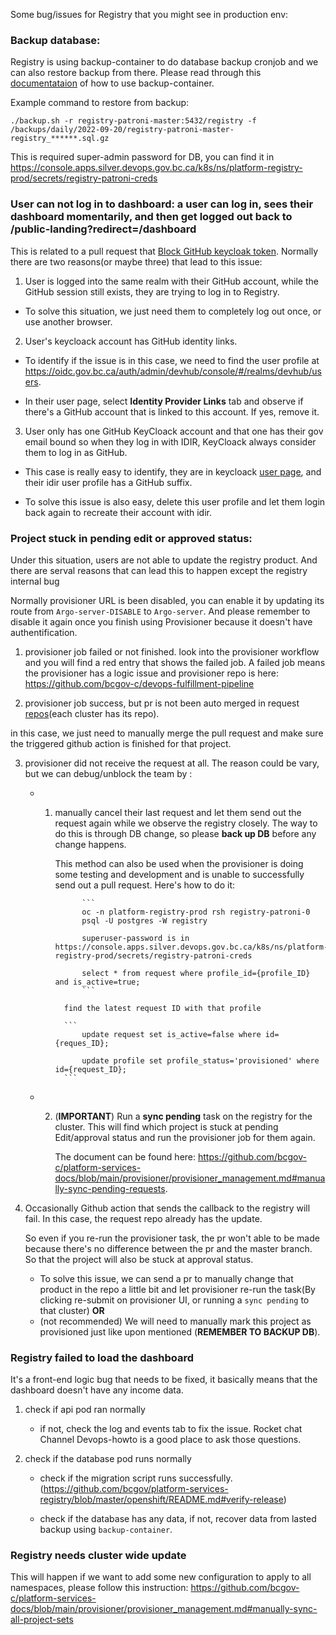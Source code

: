 Some bug/issues for Registry that you might see in production env:

### Backup database:

Registry is using backup-container to do database backup cronjob and we can also restore backup from there. Please read through this [documentataion](https://github.com/BCDevOps/backup-container#using-the-backup-script) of how to use backup-container.

Example command to restore from backup:

```
./backup.sh -r registry-patroni-master:5432/registry -f /backups/daily/2022-09-20/registry-patroni-master-registry_******.sql.gz
```

This is required super-admin password for DB, you can find it in https://console.apps.silver.devops.gov.bc.ca/k8s/ns/platform-registry-prod/secrets/registry-patroni-creds

### User can not log in to dashboard: a user can log in, sees their dashboard momentarily, and then get logged out back to /public-landing?redirect=/dashboard

This is related to a pull request that [Block GitHub keycloak token](https://github.com/bcgov/platform-services-registry/pull/665/files).
Normally there are two reasons(or maybe three) that lead to this issue:

1. User is logged into the same realm with their GitHub account, while the GitHub session still exists, they are trying to log in to Registry.

- To solve this situation, we just need them to completely log out once, or use another browser.

2. User's keycloack account has GitHub identity links.

- To identify if the issue is in this case, we need to find the user profile at https://oidc.gov.bc.ca/auth/admin/devhub/console/#/realms/devhub/users.

- In their user page, select **Identity Provider Links** tab and observe if there's a GitHub account that is linked to this account. If yes, remove it.

3. User only has one GitHub KeyCloack account and that one has their gov email bound so when they log in with IDIR, KeyCloack always consider them to log in as GitHub.

- This case is really easy to identify, they are in keycloack [user page](https://oidc.gov.bc.ca/auth/admin/devhub/console/#/realms/devhub/users), and their idir user profile has a GitHub suffix.

- To solve this issue is also easy, delete this user profile and let them login back again to recreate their account with idir.

### Project stuck in pending edit or approved status:

Under this situation, users are not able to update the registry product. And there are serval reasons that can lead this to happen except the registry internal bug

Normally provisioner URL is been disabled, you can enable it by updating its route from `Argo-server-DISABLE` to `Argo-server`. And please remember to disable it again once you finish using Provisioner because it doesn't have authentification.

1.  provisioner job failed or not finished. look into the provisioner workflow and you will find a red entry that shows the failed job. A failed job means the provisioner has a logic issue and provisioner repo is here: https://github.com/bcgov-c/devops-fulfillment-pipeline

2.  provisioner job success, but pr is not been auto merged in request [repos](https://github.com/BC-Gov-PaaS-Platform-Services)(each cluster has its repo).

in this case, we just need to manually merge the pull request and make sure the triggered github action is finished for that project.

3.  provisioner did not receive the request at all. The reason could be vary, but we can debug/unblock the team by :

    - 1.  manually cancel their last request and let them send out the request again while we observe the registry closely. The way to do this is through DB change, so please **back up DB** before any change happens.

          This method can also be used when the provisioner is doing some testing and development and is unable to successfully send out a pull request. Here's how to do it:

                    ```
                    oc -n platform-registry-prod rsh registry-patroni-0
                    psql -U postgres -W registry

                    superuser-password is in https://console.apps.silver.devops.gov.bc.ca/k8s/ns/platform-registry-prod/secrets/registry-patroni-creds

                    select * from request where profile_id={profile_ID} and is_active=true;
                    ```

                find the latest request ID with that profile

                ```
                    update request set is_active=false where id={reques_ID};

                    update profile set profile_status='provisioned' where id={request_ID};
                ```

    - 2. (**IMPORTANT**) Run a **sync pending** task on the registry for the cluster.
         This will find which project is stuck at pending Edit/approval status and run the provisioner job for them again.

         The document can be found here: https://github.com/bcgov-c/platform-services-docs/blob/main/provisioner/provisioner_management.md#manually-sync-pending-requests.

4.  Occasionally Github action that sends the callback to the registry will fail. In this case, the request repo already has the update.

    So even if you re-run the provisioner task, the pr won't able to be made because there's no difference between the pr and the master branch. So that the project will also be stuck at approval status.

    - To solve this issue, we can send a pr to manually change that product in the repo a little bit and let provisioner re-run the task(By clicking re-submit on provisioner UI, or running a `sync pending` to that cluster) **OR**
    - (not recommended) We will need to manually mark this project as provisioned just like upon mentioned (**REMEMBER TO BACKUP DB**).

### Registry failed to load the dashboard

It's a front-end logic bug that needs to be fixed, it basically means that the dashboard doesn't have any income data.

1. check if api pod ran normally

   - if not, check the log and events tab to fix the issue. Rocket chat Channel Devops-howto is a good place to ask those questions.

2. check if the database pod runs normally

   - check if the migration script runs successfully. (https://github.com/bcgov/platform-services-registry/blob/master/openshift/README.md#verify-release)

   - check if the database has any data, if not, recover data from lasted backup using `backup-container`.

### Registry needs cluster wide update

This will happen if we want to add some new configuration to apply to all namespaces, please follow this instruction: https://github.com/bcgov-c/platform-services-docs/blob/main/provisioner/provisioner_management.md#manually-sync-all-project-sets
